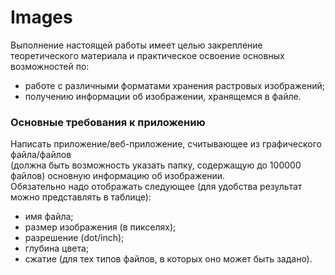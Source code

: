 # Images

Выполнение настоящей работы имеет целью закрепление теоретического материала и практическое освоение основных возможностей по:<br>
* работе с различными форматами хранения растровых изображений;<br>
* получению информации об изображении, хранящемся в файле.

### Основные требования к приложению 
Написать приложение/веб-приложение, считывающее из графического файла/файлов<br>
(должна быть возможность указать папку, содержащую до 100000 файлов) основную информацию об изображении.<br>
Обязательно надо отображать следующее (для удобства результат можно представлять в таблице):<br>
* имя файла;<br>
* размер изображения (в пикселях);<br>
* разрешение (dot/inch);<br>
* глубина цвета;<br>
* сжатие (для тех типов файлов, в которых оно может быть задано). 
